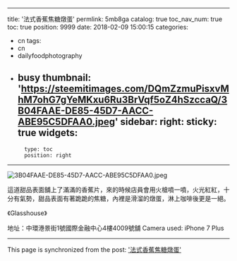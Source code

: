 
---
title: '法式香蕉焦糖燉蛋'
permlink: 5mb8ga
catalog: true
toc_nav_num: true
toc: true
position: 9999
date: 2018-02-09 15:00:15
categories:
- cn
tags:
- cn
- dailyfoodphotography
- busy
thumbnail: 'https://steemitimages.com/DQmZzmuPisxvMhM7ohG7gYeMKxu6Ru3BrVqf5oZ4hSzccaQ/3B04FAAE-DE85-45D7-AACC-ABE95C5DFAA0.jpeg'
sidebar:
    right:
        sticky: true
widgets:
    -
        type: toc
        position: right
---




![3B04FAAE-DE85-45D7-AACC-ABE95C5DFAA0.jpeg](https://steemitimages.com/DQmZzmuPisxvMhM7ohG7gYeMKxu6Ru3BrVqf5oZ4hSzccaQ/3B04FAAE-DE85-45D7-AACC-ABE95C5DFAA0.jpeg)

這道甜品表面舖上了滿滿的香蕉片，來的時候店員會用火槍噴一噴，火光紅紅，十分有氣勢，甜品表面有著跪跪的焦糖，內裡是滑溜的燉蛋，淋上咖啡後更是一絕。

《Glasshouse》

地址：中環港景街1號國際金融中心4樓4009號舖
Camera used: iPhone 7 Plus

- - -

This page is synchronized from the post: ['法式香蕉焦糖燉蛋'](https://steemit.com/@htliao/5mb8ga)
